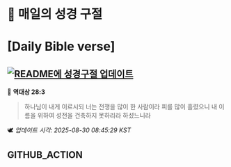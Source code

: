# 🙏 매일의 성경 구절
# [Daily Bible verse]
## [![README에 성경구절 업데이트](https://github.com/DONGSUKA/first_test/actions/workflows/update-readme-bible.yml/badge.svg)](https://github.com/DONGSUKA/first_test/actions/workflows/update-readme-bible.yml)
<!-- START_BIBLE_VERSE -->
📖 **역대상 28:3**
> 하나님이 내게 이르시되 너는 전쟁을 많이 한 사람이라 피를 많이 흘렸으니 내 이름을 위하여 성전을 건축하지 못하리라 하셨느니라

🕊️ _업데이트 시각: 2025-08-30 08:45:29 KST_
  <!-- END_BIBLE_VERSE -->
## GITHUB_ACTION

